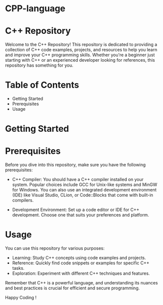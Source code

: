 # CPP-language
# C++ Repository
Welcome to the C++ Repository! This repository is dedicated to providing a collection of C++ code examples, projects, and resources to help you learn and improve your C++ programming skills. Whether you're a beginner just starting with C++ or an experienced developer looking for references, this repository has something for you.

# Table of Contents
* Getting Started
* Prerequisites
* Usage

# Getting Started
# Prerequisites
Before you dive into this repository, make sure you have the following prerequisites:

* C++ Compiler: You should have a C++ compiler installed on your system. Popular choices include GCC for Unix-like systems and MinGW for Windows. You can also use an integrated development environment (IDE) like Visual Studio, CLion, or Code::Blocks that come with built-in compilers.

* Development Environment: Set up a code editor or IDE for C++ development. Choose one that suits your preferences and platform.

# Usage
You can use this repository for various purposes:

* Learning: Study C++ concepts using code examples and projects.
* Reference: Quickly find code snippets or examples for specific C++ tasks.
* Exploration: Experiment with different C++ techniques and features.
 
Remember that C++ is a powerful language, and understanding its nuances and best practices is crucial for efficient and secure programming.

Happy Coding !

